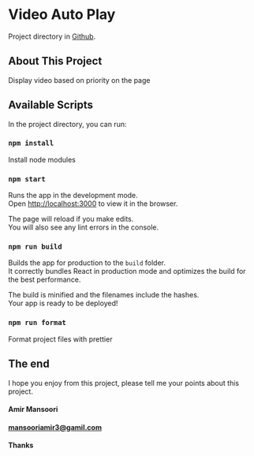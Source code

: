 # Video Auto Play

Project directory in [Github](https://github.com/amirmansoori/video-auto-play).

## About This Project

Display video based on priority on the page

## Available Scripts

In the project directory, you can run:

### `npm install`

Install node modules

### `npm start`

Runs the app in the development mode.\
Open [http://localhost:3000](http://localhost:3000) to view it in the browser.

The page will reload if you make edits.\
You will also see any lint errors in the console.

### `npm run build`

Builds the app for production to the `build` folder.\
It correctly bundles React in production mode and optimizes the build for the best performance.

The build is minified and the filenames include the hashes.\
Your app is ready to be deployed!

### `npm run format`

Format project files with prettier

## The end

I hope you enjoy from this project, please tell me your points about this project.

#### Amir Mansoori

#### mansooriamir3@gamil.com

#### Thanks
